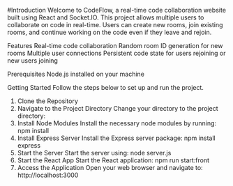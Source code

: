 #Introduction
Welcome to CodeFlow, a real-time code collaboration website built using React and Socket.IO. This project allows multiple users to collaborate on code in real-time. Users can create new rooms, join existing rooms, and continue working on the code even if they leave and rejoin.

Features
Real-time code collaboration
Random room ID generation for new rooms
Multiple user connections
Persistent code state for users rejoining or new users joining

Prerequisites
Node.js installed on your machine

Getting Started
Follow the steps below to set up and run the project.

1. Clone the Repository
2. Navigate to the Project Directory
  Change your directory to the project directory:
3. Install Node Modules
   Install the necessary node modules by running:
  npm install
4. Install Express Server
  Install the Express server package:
  npm install express
5. Start the Server
   Start the server using:
   node server.js
6. Start the React App
  Start the React application:
  npm run start:front
7. Access the Application
   Open your web browser and navigate to:
   http://localhost:3000
